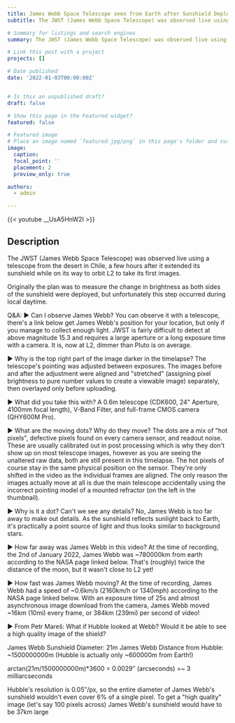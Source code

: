 ```yaml
---
title: James Webb Space Telescope seen from Earth after Sunshield Deployment
subtitle: The JWST (James Webb Space Telescope) was observed live using a telescope from the desert in Chile, a few hours after it extended its sunshield while on its way to orbit L2 to take its first images. 

# Summary for listings and search engines
summary: The JWST (James Webb Space Telescope) was observed live using a telescope from the desert in Chile, a few hours after it extended its sunshield while on its way to orbit L2 to take its first images. 

# Link this post with a project
projects: []

# Date published
date: '2022-01-03T00:00:00Z'


# Is this an unpublished draft?
draft: false

# Show this page in the Featured widget?
featured: false

# Featured image
# Place an image named `featured.jpg/png` in this page's folder and customize its options here.
image:
  caption: 
  focal_point: ''
  placement: 2
  preview_only: true

authors:
  - admin

---
```


{{< youtube __UsA5HnW2I >}}

## Description

The JWST (James Webb Space Telescope) was observed live using a telescope from the desert in Chile, a few hours after it extended its sunshield while on its way to orbit L2 to take its first images. 

Originally the plan was to measure the change in brightness as both sides of the sunshield were deployed, but unfortunately this step occurred during local daytime. 

Q&A:
► Can I observe James Webb?
You can observe it with a telescope, there's a link below get James Webb's position for your location, but only if you manage to collect enough light. JWST is fairly difficult to detect at above magnitude 15.3 and requires a large aperture or a long exposure time with a camera. It is, now at L2, dimmer than Pluto is on average. 

► Why is the top right part of the image darker in the timelapse?
The telescope's pointing was adjusted between exposures. The images before and after the adjustment were aligned and "stretched" (assigning pixel brightness to pure number values to create a viewable image) separately, then overlayed only before uploading. 

► What did you take this with?
A 0.6m telescope (CDK600, 24" Aperture, 4100mm focal length), V-Band Filter, and full-frame CMOS camera (QHY600M Pro). 

► What are the moving dots? Why do they move?
The dots are a mix of "hot pixels", defective pixels found on every camera sensor, and readout noise. These are usually calibrated out in post processing which is why they don't show up on most telescope images, however as you are seeing the unaltered raw data, both are still present in this timelapse. The hot pixels of course stay in the same physical position on the sensor. They're only shifted in the video as the individual frames are aligned. The only reason the images actually move at all is due the main telescope accidentally using the incorrect pointing model of a mounted refractor (on the left in the thumbnail). 

► Why is it a dot? Can't we see any details?
No, James Webb is too far away to make out details. As the sunshield reflects sunlight back to Earth, it's practically a point source of light and thus looks similar to background stars. 

► How far away was James Webb in this video?
At the time of recording, the 2nd of January 2022, James Webb was ~780000km from earth according to the NASA page linked below. That's (roughly) twice the distance of the moon, but it wasn't close to L2 yet! 

► How fast was James Webb moving?
At the time of recording, James Webb had a speed of ~0.6km/s (2160km/h or 1340mph) according to the NASA page linked below. With an exposure time of 25s and almost asynchronous image download from the camera, James Webb moved ~16km (10mi) every frame, or 384km (239mi) per second of video!

► From Petr Mareš: What if Hubble looked at Webb? Would it be able to see a high quality image of the shield?

James Webb Sunshield Diameter: 21m 
James Webb Distance from Hubble: ~1500000000m (Hubble is actually only ~600000m from Earth!)

arctan(21m/1500000000m)*3600 = 0.0029″ (arcseconds) =~ 3 milliarcseconds

Hubble's resolution is 0.05″/px, so the entire diameter of James Webb's sunshield wouldn't even cover 6% of a single pixel. To get a "high quality" image (let's say 100 pixels across) James Webb's sunshield would have to be 37km large
